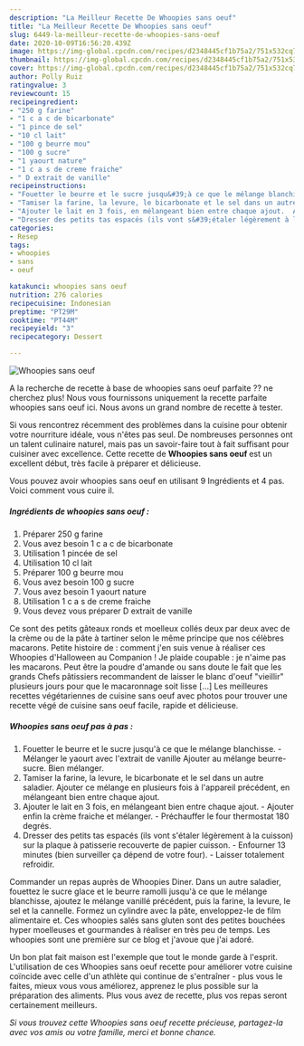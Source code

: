 ```yaml
---
description: "La Meilleur Recette De Whoopies sans oeuf"
title: "La Meilleur Recette De Whoopies sans oeuf"
slug: 6449-la-meilleur-recette-de-whoopies-sans-oeuf
date: 2020-10-09T16:56:20.439Z
image: https://img-global.cpcdn.com/recipes/d2348445cf1b75a2/751x532cq70/whoopies-sans-oeuf-photo-principale-de-la-recette.jpg
thumbnail: https://img-global.cpcdn.com/recipes/d2348445cf1b75a2/751x532cq70/whoopies-sans-oeuf-photo-principale-de-la-recette.jpg
cover: https://img-global.cpcdn.com/recipes/d2348445cf1b75a2/751x532cq70/whoopies-sans-oeuf-photo-principale-de-la-recette.jpg
author: Polly Ruiz
ratingvalue: 3
reviewcount: 15
recipeingredient:
- "250 g farine"
- "1 c a c de bicarbonate"
- "1 pince de sel"
- "10 cl lait"
- "100 g beurre mou"
- "100 g sucre"
- "1 yaourt nature"
- "1 c a s de creme fraiche"
- " D extrait de vanille"
recipeinstructions:
- "Fouetter le beurre et le sucre jusqu&#39;à ce que le mélange blanchisse.  Mélanger le yaourt avec l&#39;extrait de vanille Ajouter au mélange beurre-sucre. Bien mélanger."
- "Tamiser la farine, la levure, le bicarbonate et le sel dans un autre saladier. Ajouter ce mélange en plusieurs fois à l&#39;appareil précédent, en mélangeant bien entre chaque ajout."
- "Ajouter le lait en 3 fois, en mélangeant bien entre chaque ajout.  Ajouter enfin la crème fraiche et mélanger.  Préchauffer le four thermostat 180 degrés."
- "Dresser des petits tas espacés (ils vont s&#39;étaler légèrement à la cuisson) sur la plaque à patisserie recouverte de papier cuisson.  Enfourner 13 minutes (bien surveiller ça dépend de votre four). Laisser totalement refroidir."
categories:
- Resep
tags:
- whoopies
- sans
- oeuf

katakunci: whoopies sans oeuf 
nutrition: 276 calories
recipecuisine: Indonesian
preptime: "PT29M"
cooktime: "PT44M"
recipeyield: "3"
recipecategory: Dessert

---
```



![Whoopies sans oeuf](https://img-global.cpcdn.com/recipes/d2348445cf1b75a2/751x532cq70/whoopies-sans-oeuf-photo-principale-de-la-recette.jpg)

A la recherche de recette à base de whoopies sans oeuf parfaite ?? ne cherchez plus! Nous vous fournissons uniquement la recette parfaite whoopies sans oeuf ici. Nous avons un grand nombre de recette à tester.

Si vous rencontrez récemment des problèmes dans la cuisine pour obtenir votre nourriture idéale, vous n'êtes pas seul. De nombreuses personnes ont un talent culinaire naturel, mais pas un savoir-faire tout à fait suffisant pour cuisiner avec excellence. Cette recette de <strong> Whoopies sans oeuf </strong> est un excellent début, très facile à préparer et délicieuse.

<!--inarticleads1-->

Vous pouvez avoir whoopies sans oeuf en utilisant 9 Ingrédients et 4 pas. Voici comment vous cuire il.

##### Ingrédients de whoopies sans oeuf :

1. Préparer 250 g farine
1. Vous avez besoin 1 c a c de bicarbonate
1. Utilisation 1 pincée de sel
1. Utilisation 10 cl lait
1. Préparer 100 g beurre mou
1. Vous avez besoin 100 g sucre
1. Vous avez besoin 1 yaourt nature
1. Utilisation 1 c a s de creme fraiche
1. Vous devez vous préparer  D extrait de vanille


Ce sont des petits gâteaux ronds et moelleux collés deux par deux avec de la crème ou de la pâte à tartiner selon le même principe que nos célèbres macarons. Petite histoire de : comment j&#39;en suis venue à réaliser ces Whoopies d&#39;Halloween au Companion ! Je plaide coupable : je n&#39;aime pas les macarons. Peut être la poudre d&#39;amande ou sans doute le fait que les grands Chefs pâtissiers recommandent de laisser le blanc d&#39;oeuf &#34;vieillir&#34; plusieurs jours pour que le macaronnage soit lisse […] Les meilleures recettes végétariennes de cuisine sans oeuf avec photos pour trouver une recette végé de cuisine sans oeuf facile, rapide et délicieuse. 

<!--inarticleads2-->

##### Whoopies sans oeuf pas à pas :

1. Fouetter le beurre et le sucre jusqu&#39;à ce que le mélange blanchisse.  - Mélanger le yaourt avec l&#39;extrait de vanille Ajouter au mélange beurre-sucre. Bien mélanger.
1. Tamiser la farine, la levure, le bicarbonate et le sel dans un autre saladier. Ajouter ce mélange en plusieurs fois à l&#39;appareil précédent, en mélangeant bien entre chaque ajout.
1. Ajouter le lait en 3 fois, en mélangeant bien entre chaque ajout.  - Ajouter enfin la crème fraiche et mélanger.  - Préchauffer le four thermostat 180 degrés.
1. Dresser des petits tas espacés (ils vont s&#39;étaler légèrement à la cuisson) sur la plaque à patisserie recouverte de papier cuisson.  - Enfourner 13 minutes (bien surveiller ça dépend de votre four). - Laisser totalement refroidir.


Commander un repas auprès de Whoopies Diner. Dans un autre saladier, fouettez le sucre glace et le beurre ramolli jusqu&#39;à ce que le mélange blanchisse, ajoutez le mélange vanillé précédent, puis la farine, la levure, le sel et la cannelle. Formez un cylindre avec la pâte, enveloppez-le de film alimentaire et. Ces whoopies salés sans gluten sont des petites bouchées hyper moelleuses et gourmandes à réaliser en très peu de temps. Les whoopies sont une première sur ce blog et j&#39;avoue que j&#39;ai adoré. 

<!--inarticleads1-->

<p>
Un bon plat fait maison est l'exemple que tout le monde garde à l'esprit. L'utilisation de ces Whoopies sans oeuf recette pour améliorer votre cuisine coïncide avec celle d'un athlète qui continue de s'entraîner - plus vous le faites, mieux vous vous améliorez, apprenez le plus possible sur la préparation des aliments. Plus vous avez de recette, plus vos repas seront certainement meilleurs.
</p>

<p>
<i>Si vous trouvez cette Whoopies sans oeuf recette précieuse, partagez-la avec vos amis ou votre famille, merci et bonne chance.</i>
</p>
